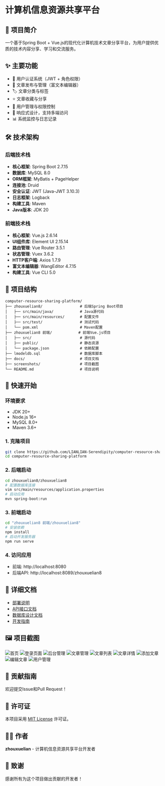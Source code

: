 # 计算机信息资源共享平台

## 🚀 项目简介
一个基于Spring Boot + Vue.js的现代化计算机技术文章分享平台，为用户提供优质的技术内容分享、学习和交流服务。

## ✨ 主要功能
- 🔐 用户认证系统（JWT + 角色权限）
- 📝 文章发布与管理（富文本编辑器）
- 🏷️ 文章分类与标签
- ⭐ 文章收藏与分享
- 👥 用户管理与权限控制
- 📱 响应式设计，支持多端访问
- 📊 系统监控与日志记录

## 🛠️ 技术架构

### 后端技术栈
- **核心框架**: Spring Boot 2.7.15
- **数据库**: MySQL 8.0
- **ORM框架**: MyBatis + PageHelper
- **连接池**: Druid
- **安全认证**: JWT (Java-JWT 3.10.3)
- **日志框架**: Logback
- **构建工具**: Maven
- **Java版本**: JDK 20

### 前端技术栈
- **核心框架**: Vue.js 2.6.14
- **UI组件库**: Element UI 2.15.14
- **路由管理**: Vue Router 3.5.1
- **状态管理**: Vuex 3.6.2
- **HTTP客户端**: Axios 1.7.9
- **富文本编辑器**: WangEditor 4.7.15
- **构建工具**: Vue CLI 5.0

## 📁 项目结构
```
computer-resource-sharing-platform/
├── zhouxuelian8/                 # 后端Spring Boot项目
│   ├── src/main/java/            # Java源代码
│   ├── src/main/resources/       # 配置文件
│   ├── src/test/                 # 测试代码
│   └── pom.xml                   # Maven配置
├── zhouxuelian8 前端/            # 前端Vue.js项目
│   ├── src/                      # 源代码
│   ├── public/                   # 静态资源
│   └── package.json              # 依赖配置
├── lmodeldb.sql                  # 数据库脚本
├── docs/                         # 项目文档
├── screenshots/                  # 项目截图
└── README.md                     # 项目说明
```

## 🚀 快速开始

### 环境要求
- JDK 20+
- Node.js 16+
- MySQL 8.0+
- Maven 3.6+

### 1. 克隆项目
```bash
git clone https://github.com/LIANLIAN-Serendipity/computer-resource-sharing-platform.git
cd computer-resource-sharing-platform
```

### 2. 后端启动
```bash
cd zhouxuelian8/zhouxuelian8
# 配置数据库连接
vim src/main/resources/application.properties
# 启动应用
mvn spring-boot:run
```

### 3. 前端启动
```bash
cd "zhouxuelian8 前端/zhouxuelian8"
# 安装依赖
npm install
# 启动开发服务器
npm run serve
```

### 4. 访问应用
- 前端: http://localhost:8080
- 后端API: http://localhost:8089/zhouxuelian8

## 📖 详细文档
- [部署说明](./docs/部署说明.md)
- [API接口文档](./docs/API接口文档.md)
- [数据库设计文档](./docs/数据库设计文档.md)
- [开发指南](./docs/开发指南.md)

## 🖼️ 项目截图
![首页](./screenshots/home.png)
![登录页面](./screenshots/login.png)
![后台管理](./screenshots/admin.png)
![文章管理](./screenshots/manager.png)
![文章列表](./screenshots/articleList.png)
![文章详情](./screenshots/articleDetail.png)
![添加文章](./screenshots/add.png)
![编辑文章](./screenshots/edit.png)
![用户管理](./screenshots/usermanager.png)

## 🤝 贡献指南
欢迎提交Issue和Pull Request！

## 📄 许可证
本项目采用 [MIT License](./LICENSE) 许可证。

## 👨‍💻 作者
**zhouxuelian** - 计算机信息资源共享平台开发者

## 🙏 致谢
感谢所有为这个项目做出贡献的开发者！ 